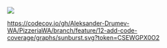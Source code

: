 <a href="https://codecov.io/gh/Aleksander-Drumev-WA/PizzeriaWA" > 
 <img src="https://codecov.io/gh/Aleksander-Drumev-WA/PizzeriaWA/branch/feature/12-add-code-coverage/graph/badge.svg?token=CSEWGPX0O2"/> 
</a>

https://codecov.io/gh/Aleksander-Drumev-WA/PizzeriaWA/branch/feature/12-add-code-coverage/graphs/sunburst.svg?token=CSEWGPX0O2

